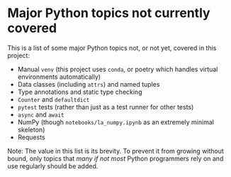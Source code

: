 <!-- SPDX-License-Identifier: 0BSD -->

# Major Python topics not currently covered

This is a list of some major Python topics not, or not yet, covered in this
project:

- Manual `venv` (this project uses `conda`, or poetry which handles virtual
  environments automatically)
- Data classes (including `attrs`) and named tuples
- Type annotations and static type checking
- `Counter` and `defaultdict`
- `pytest` tests (rather than just as a test runner for other tests)
- `async` and `await`
- NumPy (though `notebooks/la_numpy.ipynb` as an extremely minimal skeleton)
- Requests

Note: The value in this list is its brevity. To prevent it from growing without
bound, only topics that *many if not most* Python programmers rely on and use
regularly should be added.
